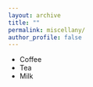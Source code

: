 ```yaml
---
layout: archive
title: ""
permalink: miscellany/
author_profile: false
---
```


<ul>
  <li>Coffee</li>
  <li>Tea</li>
  <li>Milk</li>
</ul>
